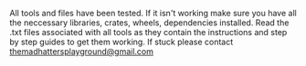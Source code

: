 All tools and files have been tested. If it isn't working make sure you have all the neccessary libraries, crates, wheels, dependencies installed.
Read the .txt files associated with all tools as they contain the instructions and step by step guides to get them working.
If stuck please contact themadhattersplayground@gmail.com

